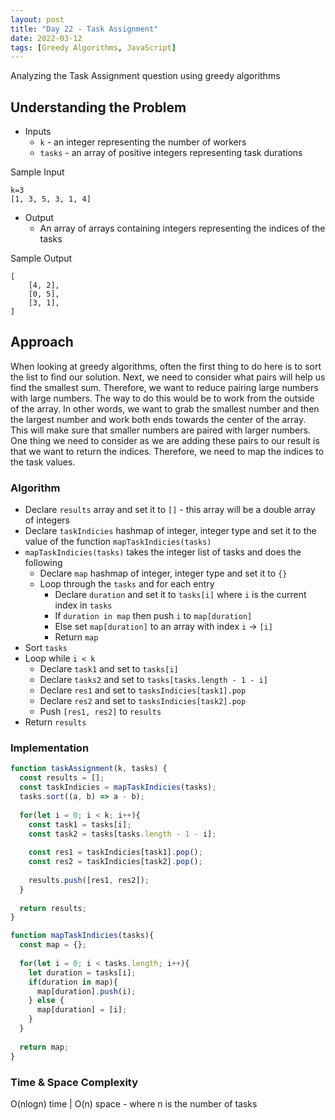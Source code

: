 ```yaml
---
layout: post
title: "Day 22 - Task Assignment"
date: 2022-03-12
tags: [Greedy Algorithms, JavaScript]
---
```


Analyzing the Task Assignment question using greedy algorithms

## Understanding the Problem

* Inputs
  * `k` - an integer representing the number of workers
  * `tasks` - an array of positive integers representing task durations

Sample Input
```
k=3
[1, 3, 5, 3, 1, 4]
```
  
* Output
  * An array of arrays containing integers representing the indices of the tasks


Sample Output
```
[
    [4, 2],
    [0, 5],
    [3, 1],
]
```

## Approach
When looking at greedy algorithms, often the first thing to do here is to sort the list to find our solution. Next, we need to consider what pairs will help us find the smallest sum. Therefore, we want to reduce pairing large numbers with large numbers. The way to do this would be to work from the outside of the array. In other words, we want to grab the smallest number and then the largest number and work both ends towards the center of the array. This will make sure that smaller numbers are paired with larger numbers. One thing we need to consider as we are adding these pairs to our result is that we want to return the indices. Therefore, we need to map the indices to the task values.

### Algorithm
* Declare `results` array and set it to `[]` - this array will be a double array of integers
* Declare `taskIndicies` hashmap of integer, integer type and set it to the value of the function `mapTaskIndicies(tasks)`
* `mapTaskIndicies(tasks)` takes the integer list of tasks and does the following
  * Declare `map` hashmap of integer, integer type and set it to `{}`
  * Loop through the `tasks` and for each entry
    * Declare `duration` and set it to `tasks[i]` where `i` is the current index in `tasks`
    * If `duration in map` then push `i` to `map[duration]` 
    * Else set `map[duration]` to an array with index `i` -> `[i]`
    * Return `map`
* Sort `tasks`
* Loop while `i < k` 
  * Declare `task1` and set to `tasks[i]`
  * Declare `tasks2` and set to `tasks[tasks.length - 1 - i]`
  * Declare `res1` and set to `tasksIndicies[task1].pop`
  * Declare `res2` and set to `tasksIndicies[task2].pop`
  * Push `[res1, res2]` to `results`
* Return `results`

### Implementation
```js
function taskAssignment(k, tasks) {
  const results = [];
  const taskIndicies = mapTaskIndicies(tasks);
  tasks.sort((a, b) => a - b);
  
  for(let i = 0; i < k; i++){
    const task1 = tasks[i];
    const task2 = tasks[tasks.length - 1 - i];
    
    const res1 = taskIndicies[task1].pop();
    const res2 = taskIndicies[task2].pop();
    
    results.push([res1, res2]);
  }
  
  return results;
}

function mapTaskIndicies(tasks){
  const map = {};
  
  for(let i = 0; i < tasks.length; i++){
    let duration = tasks[i];
    if(duration in map){
      map[duration].push(i);
    } else {
      map[duration] = [i];
    }
  }
  
  return map;
}
```  

### Time & Space Complexity
O(nlogn) time | O(n) space - where n is the number of tasks
